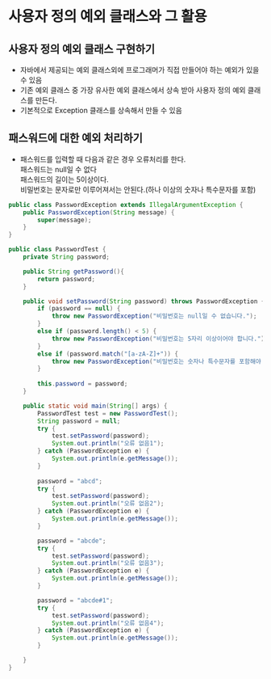 # 사용자 정의 예외 클래스와 그 활용
## 사용자 정의 예외 클래스 구현하기
- 자바에서 제공되는 예외 클래스외에 프로그래머가 직접 만들어야 하는 예외가 있을 수 있음
- 기존 예외 클래스 중 가장 유사한 예외 클래스에서 상속 받아 사용자 정의 예외 클래스를 만든다.
- 기본적으로 Exception 클래스를 상속해서 만들 수 있음

## 패스워드에 대한 예외 처리하기
- 패스워드를 입력할 때 다음과 같은 경우 오류처리를 한다.<br>
패스워드는 null일 수 없다<br>
패스워드의 길이는 5이상이다.<br>
비밀번호는 문자로만 이루어져서는 안된다.(하나 이상의 숫자나 특수문자를 포함)
```java
public class PasswordException extends IllegalArgumentException {
    public PasswordException(String message) {
        super(message);
    }
}
```
```java
public class PasswordTest {
    private String password;

    public String getPassword(){
        return password;
    }

    public void setPassword(String password) throws PasswordException {
        if (password == null) {
            throw new PasswordException("비밀번호는 null일 수 없습니다.");
        }
        else if (password.length() < 5) {
            throw new PasswordException("비밀번호는 5자리 이상이어야 합니다.");
        }
        else if (password.match("[a-zA-Z]+")) {
            throw new PasswordException("비밀번호는 숫자나 특수문자를 포함해야 합니다.");
        }
        
        this.password = password;
    }

    public static void main(String[] args) {
        PasswordTest test = new PasswordTest();
        String password = null;
        try {
            test.setPassword(password);
            System.out.println("오류 없음1");
        } catch (PasswordException e) {
            System.out.println(e.getMessage());
        }
        
        password = "abcd";
        try {
            test.setPassword(password);
            System.out.println("오류 없음2");
        } catch (PasswordException e) {
            System.out.println(e.getMessage());
        }

        password = "abcde";
        try {
            test.setPassword(password);
            System.out.println("오류 없음3");
        } catch (PasswordException e) {
            System.out.println(e.getMessage());
        }

        password = "abcde#1";
        try {
            test.setPassword(password);
            System.out.println("오류 없음4");
        } catch (PasswordException e) {
            System.out.println(e.getMessage());
        }

    }
}
```
